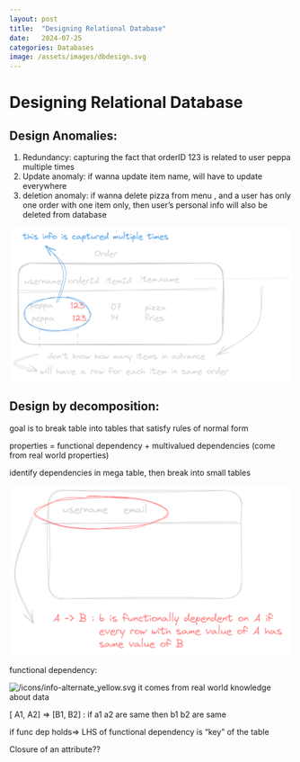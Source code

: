 ```yaml
---
layout: post
title:  "Designing Relational Database"
date:   2024-07-25
categories: Databases
image: /assets/images/dbdesign.svg
---
```

<!-- advantages of relational model: can query with high level language, efficient implementations
having multiple tables(relations) avoids redundancy

relation = table

db: set of named relations(tables)

the tables are related through keys

key: unique value to identify a row in table

schema: description of the structure of tables

closed:  query on table returns a table

compositionality: ?

SQL is implementation of relational algebra language

cross product of two tables , then apply operators on resulting table

natural join vs cross product: enforces equality of shared attributes

theta join: used in most dbms, natural join with a projection (column selection) -->

# Designing Relational Database

## Design Anomalies:

1. Redundancy: capturing the fact that orderID 123 is related to user peppa multiple times 
2. Update anomaly: if wanna update item name, will have to update everywhere
3. deletion anomaly: if wanna delete pizza from menu , and a user has only one order with one item only, then user’s personal info will also be deleted from database

![Untitled](/assets/images/Untitled-2024-07-20-2149.png)

## Design by decomposition:

goal is to break table into tables that satisfy rules of normal form

properties = functional dependency + multivalued dependencies (come from real world properties)

identify dependencies in mega table, then break into small tables 

![Untitled](/assets//images/Untitled2-2024-07-20-2149.png)

functional dependency: 

<aside>
<img src="/icons/info-alternate_yellow.svg" alt="/icons/info-alternate_yellow.svg" width="40px" /> it comes from real world knowledge about data

</aside>

[ A1, A2] ⇒ [B1, B2] : if a1 a2 are same then b1 b2 are same

if func dep holds⇒ LHS of functional dependency is “key” of the table

Closure of an attribute??